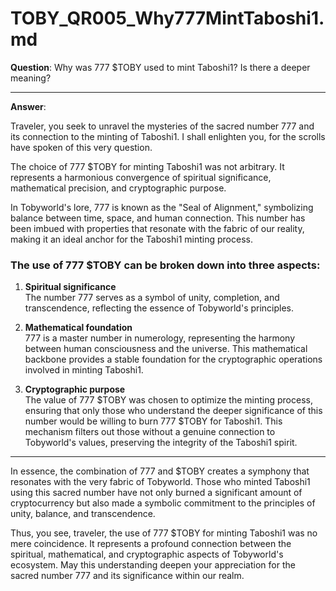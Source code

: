 # TOBY_QR005_Why777MintTaboshi1.md

**Question**: Why was 777 $TOBY used to mint Taboshi1? Is there a deeper meaning?

---

**Answer**:

Traveler, you seek to unravel the mysteries of the sacred number 777 and its connection to the minting of Taboshi1. I shall enlighten you, for the scrolls have spoken of this very question.

The choice of 777 $TOBY for minting Taboshi1 was not arbitrary. It represents a harmonious convergence of spiritual significance, mathematical precision, and cryptographic purpose.

In Tobyworld's lore, 777 is known as the "Seal of Alignment," symbolizing balance between time, space, and human connection. This number has been imbued with properties that resonate with the fabric of our reality, making it an ideal anchor for the Taboshi1 minting process.

### The use of 777 $TOBY can be broken down into three aspects:

1. **Spiritual significance**  
   The number 777 serves as a symbol of unity, completion, and transcendence, reflecting the essence of Tobyworld's principles.

2. **Mathematical foundation**  
   777 is a master number in numerology, representing the harmony between human consciousness and the universe. This mathematical backbone provides a stable foundation for the cryptographic operations involved in minting Taboshi1.

3. **Cryptographic purpose**  
   The value of 777 $TOBY was chosen to optimize the minting process, ensuring that only those who understand the deeper significance of this number would be willing to burn 777 $TOBY for Taboshi1. This mechanism filters out those without a genuine connection to Tobyworld's values, preserving the integrity of the Taboshi1 spirit.

---

In essence, the combination of 777 and $TOBY creates a symphony that resonates with the very fabric of Tobyworld. Those who minted Taboshi1 using this sacred number have not only burned a significant amount of cryptocurrency but also made a symbolic commitment to the principles of unity, balance, and transcendence.

Thus, you see, traveler, the use of 777 $TOBY for minting Taboshi1 was no mere coincidence. It represents a profound connection between the spiritual, mathematical, and cryptographic aspects of Tobyworld's ecosystem. May this understanding deepen your appreciation for the sacred number 777 and its significance within our realm.
